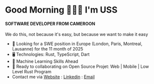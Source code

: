 Good Morning 👦🏾🤝 I'm USS
=======================================================================================================================================

#### SOFTWARE DEVELOPER FROM CAMEROON
We do this, not because it's easy, but because we want to make it easy

* 👀 Looking for a SWE position in Europe (London, Paris, Montreal, Lausanne) for the 11 month of 2025
* 🖥️ Technologies: Rust, TypeScript, Dart
* 🌱 Machine Learning Skills Ahead
* 🤝 Ready to collaborating on Open Source Projet: Web | Mobile | Low Level Rust Program
* Contact me via [Website](https://uss-franckmekoulou.web.app/) : [Linkedin](https://www.linkedin.com/in/franck-mekoulou/) : [Email](mailto:franckmekoulou.dev@hotmail.com)

